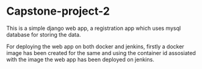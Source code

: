 # Capstone-project-2
This is a simple django web app, a registration app which uses mysql database for storing the data.

For deploying the web app on both docker and jenkins, firstly a docker image has been created for the same and using the container id assosiated with the image the web app has been deployed on jenkins.
